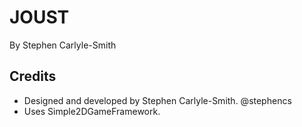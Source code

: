 # JOUST

By Stephen Carlyle-Smith


## Credits
* Designed and developed by Stephen Carlyle-Smith.  @stephencs
* Uses Simple2DGameFramework.
